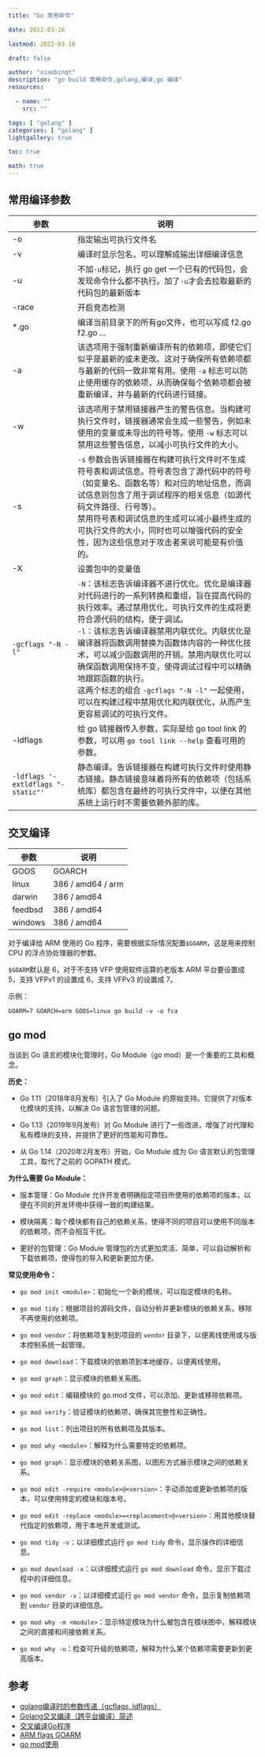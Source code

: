 ```yaml
---
title: "Go 常用命令"

date: 2022-03-16

lastmod: 2022-03-16

draft: false

author: "xiaobinqt"
description: "go build 常用命令,golang,编译,go 编译"
resources:

  - name: ""
    src: ""

tags: [ "golang" ]
categories: [ "golang" ]
lightgallery: true

toc: true

math: true
---
```


## 常用编译参数

| 参数                                  | 说明                                                                                                                                                                                                                                                                    |
|-------------------------------------|-----------------------------------------------------------------------------------------------------------------------------------------------------------------------------------------------------------------------------------------------------------------------|
| -o                                  | 指定输出可执行文件名                                                                                                                                                                                                                                                            |
| -v                                  | 编译时显示包名，可以理解成输出详细编译信息                                                                                                                                                                                                                                                 |
| -u                                  | 不加`-u`标记，执行 go get 一个已有的代码包，会发现命令什么都不执行。加了`-u`才会去拉取最新的代码包的最新版本                                                                                                                                                                                                        |
| -race                               | 开启竞态检测                                                                                                                                                                                                                                                                |
| *.go                                | 编译当前目录下的所有go文件，也可以写成 f2.go f2.go ...                                                                                                                                                                                                                                  |
| -a                                  | 该选项用于强制重新编译所有的依赖项，即使它们似乎是最新的或未更改。这对于确保所有依赖项都与最新的代码一致非常有用。使用 `-a` 标志可以防止使用缓存的依赖项，从而确保每个依赖项都会被重新编译，并与最新的代码进行链接。                                                                                                                                                         |
| -w                                  | 该选项用于禁用链接器产生的警告信息。当构建可执行文件时，链接器通常会生成一些警告，例如未使用的变量或未导出的符号等。使用 `-w` 标志可以禁用这些警告信息，以减小可执行文件的大小。                                                                                                                                                                           |
| -s                                  | `-s` 参数会告诉链接器在构建可执行文件时不生成符号表和调试信息。符号表包含了源代码中的符号（如变量名、函数名等）和对应的地址信息，而调试信息则包含了用于调试程序的相关信息（如源代码文件路径、行号等）。<br/> 禁用符号表和调试信息的生成可以减小最终生成的可执行文件的大小，同时也可以增强代码的安全性，因为这些信息对于攻击者来说可能是有价值的。                                                                                        |
| -X                                  | 设置包中的变量值                                                                                                                                                                                                                                                              |
| `-gcflags "-N -l"`                  | `-N`：该标志告诉编译器不进行优化。优化是编译器对代码进行的一系列转换和重组，旨在提高代码的执行效率。通过禁用优化，可执行文件的生成将更符合源代码的结构，便于调试。<br/> `-l`：该标志告诉编译器禁用内联优化。内联优化是编译器将函数调用替换为函数体内容的一种优化技术，可以减少函数调用的开销。禁用内联优化可以确保函数调用保持不变，使得调试过程中可以精确地跟踪函数的执行。<br/>这两个标志的组合 `-gcflags "-N -l"` 一起使用，可以在构建过程中禁用优化和内联优化，从而产生更容易调试的可执行文件。 |
| -ldflags                            | 给 go 链接器传入参数，实际是给 go tool link 的参数，可以用 `go tool link --help` 查看可用的参数。                                                                                                                                                                                                 |
| `-ldflags '-extldflags "-static"' ` | 静态编译。告诉链接器在构建可执行文件时使用静态链接。静态链接意味着将所有的依赖项（包括系统库）都包含在最终的可执行文件中，以便在其他系统上运行时不需要依赖外部的库。                                                                                                                                                                                    |

## 交叉编译

| 参数      | 说明                |
|---------|-------------------|
| GOOS    | GOARCH            |
| linux   | 386 / amd64 / arm |
| darwin  | 386 / amd64       |
| feedbsd | 386 / amd64       |
| windows | 386 / amd64       |

对于编译给 ARM 使用的 Go 程序，需要根据实际情况配置`$GOARM`，这是用来控制 CPU 的浮点协处理器的参数。

`$GOARM`默认是 6，对于不支持 VFP 使用软件运算的老版本 ARM 平台要设置成 5，支持 VFPv1 的设置成 6，支持 VFPv3 的设置成 7。

示例：

```shell
GOARM=7 GOARCH=arm GOOS=linux go build -v -o fca
```

## go mod

当谈到 Go 语言的模块化管理时，Go Module（go mod）是一个重要的工具和概念。

**历史：**

- Go 1.11（2018年8月发布）引入了 Go Module 的原始支持。它提供了对版本化模块的支持，以解决 Go 语言包管理的问题。

- Go 1.13（2019年9月发布）对 Go Module 进行了一些改进，增强了对代理和私有模块的支持，并提供了更好的性能和可靠性。

- 从 Go 1.14（2020年2月发布）开始，Go Module 成为 Go 语言默认的包管理工具，取代了之前的 GOPATH 模式。

**为什么需要 Go Module：**

- 版本管理：Go Module 允许开发者明确指定项目所使用的依赖项的版本，以便在不同的开发环境中获得一致的构建结果。

- 模块隔离：每个模块都有自己的依赖关系，使得不同的项目可以使用不同版本的依赖项，而不会相互干扰。

- 更好的包管理：Go Module 管理包的方式更加灵活、简单，可以自动解析和下载依赖项，使得包的导入和更新更加方便。

**常见使用命令：**

- `go mod init <module>`：初始化一个新的模块，可以指定模块的名称。

- `go mod tidy`：根据项目的源码文件，自动分析并更新模块的依赖关系，移除不再使用的依赖项。

- `go mod vendor`：将依赖项复制到项目的 `vendor` 目录下，以便离线使用或与版本控制系统一起管理。

- `go mod download`：下载模块的依赖项到本地缓存，以便离线使用。

- `go mod graph`：显示模块的依赖关系图。

- `go mod edit`：编辑模块的 go.mod 文件，可以添加、更新或移除依赖项。

- `go mod verify`：验证模块的依赖项，确保其完整性和正确性。

- `go mod list`：列出项目的所有依赖项及其版本。

- `go mod why <module>`：解释为什么需要特定的依赖项。

- `go mod graph`：显示模块的依赖关系图，以图形方式展示模块之间的依赖关系。

- `go mod edit -require <module>@<version>`：手动添加或更新依赖项的版本，可以使用特定的模块和版本号。

- `go mod edit -replace <module>=<replacement>@<version>`：用其他模块替代指定的依赖项，用于本地开发或测试。

- `go mod tidy -v`：以详细模式运行 `go mod tidy` 命令，显示操作的详细信息。

- `go mod download -x`：以详细模式运行 `go mod download` 命令，显示下载过程中的详细信息。

- `go mod vendor -v`：以详细模式运行 `go mod vendor` 命令，显示复制依赖项到 `vendor` 目录的详细信息。

- `go mod why -m <module>`：显示特定模块为什么被包含在模块图中，解释模块之间的直接和间接依赖关系。

- `go mod why -u`：检查可升级的依赖项，解释为什么某个依赖项需要更新到更高版本。

## 参考

+ [golang编译时的参数传递（gcflags, ldflags）](https://studygolang.com/articles/23900)
+ [Golang交叉编译（跨平台编译）简述](https://blog.csdn.net/hx7013/article/details/91489642)
+ [交叉编译Go程序](https://holmesian.org/golang-cross-compile)
+ [ARM flags GOARM](https://github.com/goreleaser/goreleaser/issues/36)
+ [go mod使用](https://www.jianshu.com/p/760c97ff644c)
